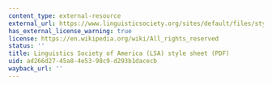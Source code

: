 ```yaml
---
content_type: external-resource
external_url: https://www.linguisticsociety.org/sites/default/files/style-sheet_0.pdf
has_external_license_warning: true
license: https://en.wikipedia.org/wiki/All_rights_reserved
status: ''
title: Linguistics Society of America (LSA) style sheet (PDF)
uid: ad266d27-45a8-4e53-98c9-d293b1dacecb
wayback_url: ''
---
```

